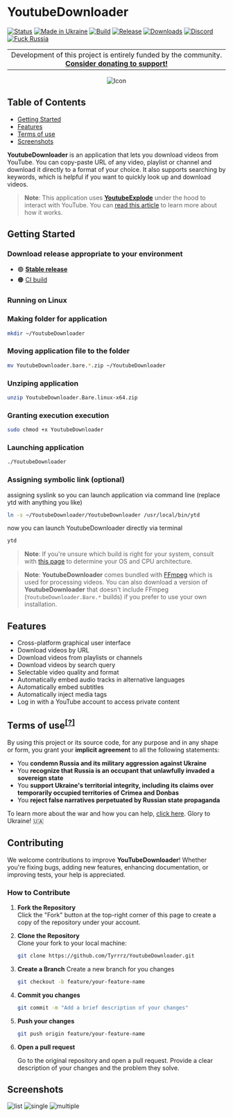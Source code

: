 # YoutubeDownloader

[![Status](https://img.shields.io/badge/status-maintenance-ffd700.svg)](https://github.com/Tyrrrz/.github/blob/master/docs/project-status.md)
[![Made in Ukraine](https://img.shields.io/badge/made_in-ukraine-ffd700.svg?labelColor=0057b7)](https://tyrrrz.me/ukraine)
[![Build](https://img.shields.io/github/actions/workflow/status/Tyrrrz/YoutubeDownloader/main.yml?branch=master)](https://github.com/Tyrrrz/YoutubeDownloader/actions)
[![Release](https://img.shields.io/github/release/Tyrrrz/YoutubeDownloader.svg)](https://github.com/Tyrrrz/YoutubeDownloader/releases)
[![Downloads](https://img.shields.io/github/downloads/Tyrrrz/YoutubeDownloader/total.svg)](https://github.com/Tyrrrz/YoutubeDownloader/releases)
[![Discord](https://img.shields.io/discord/869237470565392384?label=discord)](https://discord.gg/2SUWKFnHSm)
[![Fuck Russia](https://img.shields.io/badge/fuck-russia-e4181c.svg?labelColor=000000)](https://twitter.com/tyrrrz/status/1495972128977571848)

<table>
    <tr>
        <td width="99999" align="center">Development of this project is entirely funded by the community. <b><a href="https://tyrrrz.me/donate">Consider donating to support!</a></b></td>
    </tr>
</table>

<p align="center">
    <img src="favicon.png" alt="Icon" />
</p>

## Table of Contents

- [Getting Started](#getting-started)
- [Features](#features)
- [Terms of use](#terms-of-use)
- [Screenshots](#screenshots)


**YoutubeDownloader** is an application that lets you download videos from YouTube.
You can copy-paste URL of any video, playlist or channel and download it directly to a format of your choice.
It also supports searching by keywords, which is helpful if you want to quickly look up and download videos.

> **Note**:
> This application uses [**YoutubeExplode**](https://github.com/Tyrrrz/YoutubeExplode) under the hood to interact with YouTube.
> You can [read this article](https://tyrrrz.me/blog/reverse-engineering-youtube-revisited) to learn more about how it works.


## Getting Started

### Download release appropriate to your environment 

- 🟢 **[Stable release](https://github.com/Tyrrrz/YoutubeDownloader/releases/latest)**
- 🟠 [CI build](https://github.com/Tyrrrz/YoutubeDownloader/actions/workflows/main.yml)


### Running on Linux

### Making folder for application
```bash
mkdir ~/YoutubeDownloader
```

### Moving application file to the folder
```bash
mv YoutubeDownloader.bare.*.zip ~/YoutubeDownloader
```

### Unziping application
```bash
unzip YoutubeDownloader.Bare.linux-x64.zip
```

### Granting execution execution
```bash
sudo chmod +x YoutubeDownloader
```

### Launching application
```bash
./YoutubeDownloader 
```

### Assigning symbolic link (optional) 
assigning syslink so you can launch application via command line (replace ytd with anything you like)
```bash
ln -s ~/YoutubeDownloader/YoutubeDownloader /usr/local/bin/ytd
```
now you can launch YoutubeDownloader directly via terminal 
```bash
ytd
```

> **Note**:
> If you're unsure which build is right for your system, consult with [this page](https://useragent.cc) to determine your OS and CPU architecture.

> **Note**:
> **YoutubeDownloader** comes bundled with [FFmpeg](https://ffmpeg.org) which is used for processing videos.
> You can also download a version of **YoutubeDownloader** that doesn't include FFmpeg (`YoutubeDownloader.Bare.*` builds) if you prefer to use your own installation.

## Features

- Cross-platform graphical user interface
- Download videos by URL
- Download videos from playlists or channels
- Download videos by search query
- Selectable video quality and format
- Automatically embed audio tracks in alternative languages
- Automatically embed subtitles
- Automatically inject media tags
- Log in with a YouTube account to access private content


## Terms of use<sup>[[?]](https://github.com/Tyrrrz/.github/blob/master/docs/why-so-political.md)</sup>

By using this project or its source code, for any purpose and in any shape or form, you grant your **implicit agreement** to all the following statements:

- You **condemn Russia and its military aggression against Ukraine**
- You **recognize that Russia is an occupant that unlawfully invaded a sovereign state**
- You **support Ukraine's territorial integrity, including its claims over temporarily occupied territories of Crimea and Donbas**
- You **reject false narratives perpetuated by Russian state propaganda**

To learn more about the war and how you can help, [click here](https://tyrrrz.me/ukraine). Glory to Ukraine! 🇺🇦

## Contributing

We welcome contributions to improve **YouTubeDownloader**! Whether you're fixing bugs, adding new features, enhancing documentation, or improving tests, your help is appreciated.

### How to Contribute

1. **Fork the Repository**  
   Click the "Fork" button at the top-right corner of this page to create a copy of the repository under your account.

2. **Clone the Repository**  
   Clone your fork to your local machine:
   ```bash
   git clone https://github.com/Tyrrrz/YoutubeDownloader.git
   ```
3. **Create a Branch**
   Create a new branch for you changes
    ```bash
    git checkout -b feature/your-feature-name
    ```
4. **Commit you changes**
    ```bash
    git commit -m "Add a brief description of your changes"
    ```
5. **Push your changes**
    ```bash
    git push origin feature/your-feature-name
    ```
6. **Open a pull request**

    Go to the original repository and open a pull request. Provide a clear description of your changes and the problem they solve.

## Screenshots

![list](.assets/list.png)
![single](.assets/single.png)
![multiple](.assets/multiple.png)

